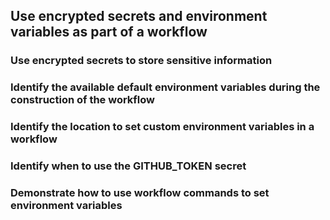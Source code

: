 ## Use encrypted secrets and environment variables as part of a workflow 

### Use encrypted secrets to store sensitive information 



### Identify the available default environment variables during the construction of the workflow 



### Identify the location to set custom environment variables in a workflow 



### Identify when to use the GITHUB_TOKEN secret 



### Demonstrate how to use workflow commands to set environment variables

